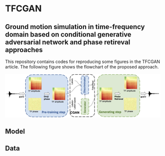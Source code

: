 # TFCGAN
## Ground motion simulation in time-frequency domain based on conditional generative adversarial network and phase retireval approaches 


This repository contains codes for reproducing some figures in the TFCGAN article. The following figure shows the flowchart of the proposed approach. 



![alt text](./fig/Flowchart.jpg?raw=true)

## Model

## Data 